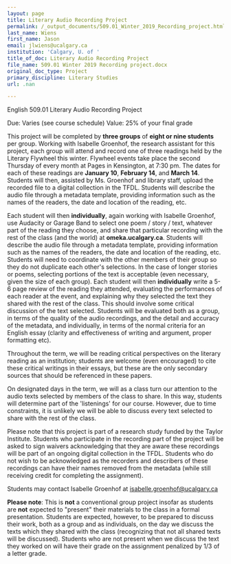 ```yaml
---
layout: page
title: Literary Audio Recording Project
permalink: /_output_documents/509.01_Winter_2019_Recording_project.html
last_name: Wiens
first_name: Jason
email: jlwiens@ucalgary.ca
institution: 'Calgary, U. of '
title_of_doc: Literary Audio Recording Project
file_name: 509.01 Winter 2019 Recording project.docx
original_doc_type: Project
primary_discipline: Literary Studies
url: .nan

---
```

English 509.01 Literary Audio Recording Project

Due: Varies (see course schedule) Value: 25% of your final grade

This project will be completed by **three groups** of **eight or nine
students** per group. Working with Isabelle Groenhof, the research
assistant for this project, each group will attend and record one of
three readings held by the Literary Flywheel this winter. Flywheel
events take place the second Thursday of every month at Pages in
Kensington, at 7:30 pm. The dates for each of these readings are
**January 10**, **February 14**, and **March 14**. Students will then,
assisted by Ms. Groenhof and library staff, upload the recorded file to
a digital collection in the TFDL. Students will describe the audio file
through a metadata template, providing information such as the names of
the readers, the date and location of the reading, etc.

Each student will then **individually**, again working with Isabelle
Groenhof, use Audacity or Garage Band to select one poem / story / text,
whatever part of the reading they choose, and share that particular
recording with the rest of the class (and the world) at
**omeka.ucalgary.ca**. Students will describe the audio file through a
metadata template, providing information such as the names of the
readers, the date and location of the reading, etc. Students will need
to coordinate with the other members of their group so they do not
duplicate each other's selections. In the case of longer stories or
poems, selecting portions of the text is acceptable (even necessary,
given the size of each group). Each student will then **individually**
write a 5-6 page review of the reading they attended, evaluating the
performances of each reader at the event, and explaining why they
selected the text they shared with the rest of the class. This should
involve some critical discussion of the text selected. Students will be
evaluated both as a group, in terms of the quality of the audio
recordings, and the detail and accuracy of the metadata, and
individually, in terms of the normal criteria for an English essay
(clarity and effectiveness of writing and argument, proper formatting
etc).

Throughout the term, we will be reading critical perspectives on the
literary reading as an institution; students are welcome (even
encouraged) to cite these critical writings in their essays, but these
are the only secondary sources that should be referenced in these
papers.

On designated days in the term, we will as a class turn our attention to
the audio texts selected by members of the class to share. In this way,
students will determine part of the 'listenings' for our course.
However, due to time constraints, it is unlikely we will be able to
discuss every text selected to share with the rest of the class.

Please note that this project is part of a research study funded by the
Taylor Institute. Students who participate in the recording part of the
project will be asked to sign waivers acknowledging that they are aware
these recordings will be part of an ongoing digital collection in the
TFDL. Students who do not wish to be acknowledged as the recorders and
describers of these recordings can have their names removed from the
metadata (while still receiving credit for completing the assignment).

Students may contact Isabelle Groenhof at isabelle.groenhof@ucalgary.ca

**Please note**: This is **not** a conventional group project insofar as
students are **not** expected to "present" their materials to the class
in a formal presentation. Students are expected, however, to be prepared
to discuss their work, both as a group and as individuals, on the day we
discuss the texts which they shared with the class (recognizing that not
all shared texts will be discussed). Students who are not present when
we discuss the text they worked on will have their grade on the
assignment penalized by 1/3 of a letter grade.
